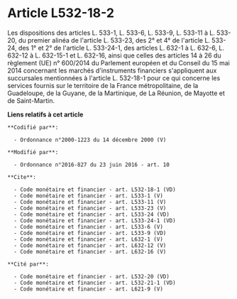 # Article L532-18-2

Les dispositions des articles L. 533-1, L. 533-6, L. 533-9, L. 533-11 à L. 533-20, du premier alinéa de l'article L. 533-23,
des 2° et 4° de l'article L. 533-24, des 1° et 2° de l'article L. 533-24-1, des articles L. 632-1 à L. 632-6, L. 632-12 à L.
632-15-1 et L. 632-16, ainsi que celles des articles 14 à 26 du règlement (UE) n° 600/2014 du Parlement européen et du
Conseil du 15 mai 2014 concernant les marchés d'instruments financiers s'appliquent aux succursales mentionnées à l'article
L. 532-18-1 pour ce qui concerne les services fournis sur le territoire de la France métropolitaine, de la Guadeloupe, de la
Guyane, de la Martinique, de La Réunion, de Mayotte et de Saint-Martin.

**Liens relatifs à cet article**

	**Codifié par**:

	  - Ordonnance n°2000-1223 du 14 décembre 2000 (V)

	**Modifié par**:

	  - Ordonnance n°2016-827 du 23 juin 2016 - art. 10

	**Cite**:

	  - Code monétaire et financier - art. L532-18-1 (VD)
	  - Code monétaire et financier - art. L533-1 (V)
	  - Code monétaire et financier - art. L533-11 (V)
	  - Code monétaire et financier - art. L533-23 (V)
	  - Code monétaire et financier - art. L533-24 (VD)
	  - Code monétaire et financier - art. L533-24-1 (VD)
	  - Code monétaire et financier - art. L533-6 (V)
	  - Code monétaire et financier - art. L533-9 (VD)
	  - Code monétaire et financier - art. L632-1 (V)
	  - Code monétaire et financier - art. L632-12 (V)
	  - Code monétaire et financier - art. L632-16 (V)

	**Cité par**:

	  - Code monétaire et financier - art. L532-20 (VD)
	  - Code monétaire et financier - art. L532-21-1 (VD)
	  - Code monétaire et financier - art. L621-9 (V)
